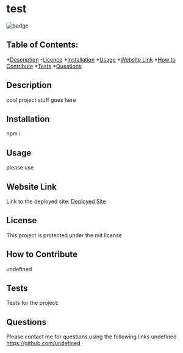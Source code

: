 # test
  ![badge](https://img.shields.io/badge/license-mit-blue)

## Table of Contents:
*[Description](#description)
-[Licence](#licence)
*[Installation](#Installation)
*[Usage](#Usage)
*[Website Link](#Website-Link)
*[How to Contribute](#How-to-Contribute)
*[Tests](#Tests)
*[Questions](#Questions)

## Description
cool project
stuff goes here

## Installation  
npm i

## Usage  
please use

## Website Link
Link to the deployed site: [Deployed Site](undefined)

## License
  This project is protected under the mit license
      

## How to Contribute
undefined

## Tests
Tests for the project:

## Questions
Please contact me for questions using the following links
undefined
https://github.com/undefined
